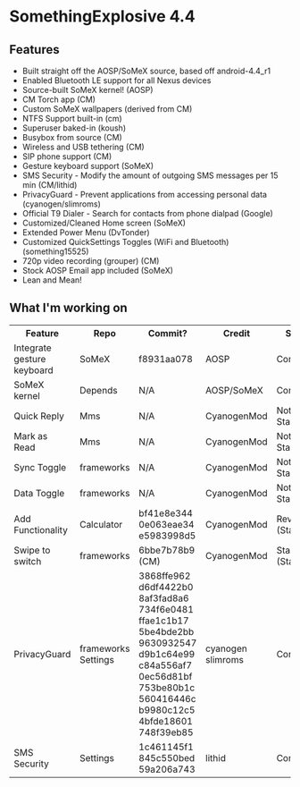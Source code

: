 SomethingExplosive 4.4
======================

Features
--------
* Built straight off the AOSP/SoMeX source, based off android-4.4_r1
* Enabled Bluetooth LE support for all Nexus devices
* Source-built SoMeX kernel! (AOSP)
* CM Torch app (CM)
* Custom SoMeX wallpapers (derived from CM)
* NTFS Support built-in (cm)
* Superuser baked-in (koush)
* Busybox from source (CM)
* Wireless and USB tethering (CM)
* SIP phone support (CM)
* Gesture keyboard support (SoMeX)
* SMS Security - Modify the amount of outgoing SMS messages per 15 min (CM/lithid)
* PrivacyGuard - Prevent applications from accessing personal data (cyanogen/slimroms)
* Official T9 Dialer - Search for contacts from phone dialpad (Google)
* Customized/Cleaned Home screen (SoMeX)
* Extended Power Menu (DvTonder)
* Customized QuickSettings Toggles (WiFi and Bluetooth) (something15525)
* 720p video recording (grouper) (CM)
* Stock AOSP Email app included (SoMeX)
* Lean and Mean!

What I'm working on
-------------------
<table>
  <tr>
    <th>Feature</th><th>Repo</th><th>Commit?</th><th>Credit</th><th>Status</th><th>Testing</td>
  </tr>
  <tr>
    <td>Integrate gesture keyboard</td><td>SoMeX</td><td>f8931aa078</td><td>AOSP</td><td>Completed</td><td>Completed</td>
  </tr>
  <tr>
    <td>SoMeX kernel</td><td>Depends</td><td>N/A</td><td>AOSP/SoMeX</td><td>Completed</td><td>Completed</td>
  </tr>
  <tr>
    <td>Quick Reply</td><td>Mms</td><td>N/A</td><td>CyanogenMod</td><td>Not Started</td><td>Incomplete</td>
  </tr>
  <tr>
    <td>Mark as Read</td><td>Mms</td><td>N/A</td><td>CyanogenMod</td><td>Not Started</td><td>Incomplete</td>
  </tr>
  <tr>
    <td>Sync Toggle</td><td>frameworks</td><td>N/A</td><td>CyanogenMod</td><td>Not Started</td><td>Incomplete</td>
  </td>
  <tr>
    <td>Data Toggle</td><td>frameworks</td><td>N/A</td><td>CyanogenMod</td><td>Not Started</td><td>Incomplete</td>
  </tr>
  <tr>
    <td>Add Functionality</td><td>Calculator</td><td>bf41e8e344<br>0e063eae34<br>e5983998d5</td><td>CyanogenMod</td><td>Reverted (Stalled)</td><td>Incomplete</td>
  </tr>
  <tr>
    <td>Swipe to switch</td><td>frameworks</td><td>6bbe7b78b9 (CM)</td><td>CyanogenMod</td><td>Started (Stalled)</td><td>Incomplete</td>
  </tr>
  <tr>
    <td>PrivacyGuard</td><td>frameworks<br>Settings</td><td>3868ffe962<br>d6df4422b0<br>8af3fad8a6<br>734f6e0481<br>ffae1c1b17<br>5be4bde2bb<br>9630932547<br>d9b1c64e99<br>c84a556af7<br>0ec56d81bf<br>753be80b1c<br>560416446c<br>b9980c12c5<br>4bfde18601<br>748f39eb85</td><td>cyanogen<br>slimroms</td><td>Completed</td><td>Completed</td>
  </tr>
  <tr>
    <td>SMS Security</td><td>Settings</td><td>1c461145f1<br>845c550bed<br>59a206a743</td><td>lithid</td><td>Completed</td><td>Completed</td>
  </tr>

</table>
